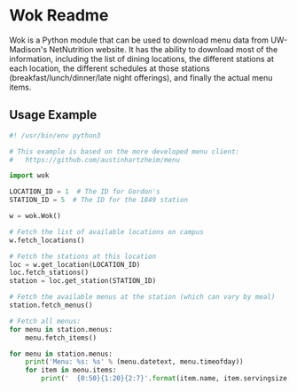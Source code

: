 # Wok Readme

Wok is a Python module that can be used to download menu data from UW-Madison's NetNutrition website. It has the ability to download most of the information, including the list of dining locations, the different stations at each location, the different schedules at those stations (breakfast/lunch/dinner/late night offerings), and finally the actual menu items.

## Usage Example

```python
#! /usr/bin/env python3

# This example is based on the more developed menu client:
#   https://github.com/austinhartzheim/menu

import wok

LOCATION_ID = 1  # The ID for Gordon's
STATION_ID = 5  # The ID for the 1849 station

w = wok.Wok()

# Fetch the list of available locations on campus
w.fetch_locations()

# Fetch the stations at this location
loc = w.get_location(LOCATION_ID)
loc.fetch_stations()
station = loc.get_station(STATION_ID)

# Fetch the available menus at the station (which can vary by meal)
station.fetch_menus()

# Fetch all menus:
for menu in station.menus:
    menu.fetch_items()

for menu in station.menus:
    print('Menu: %s: %s' % (menu.datetext, menu.timeofday))
    for item in menu.items:
    	print('  {0:50}{1:20}{2:7}'.format(item.name, item.servingsize, item.price))
```